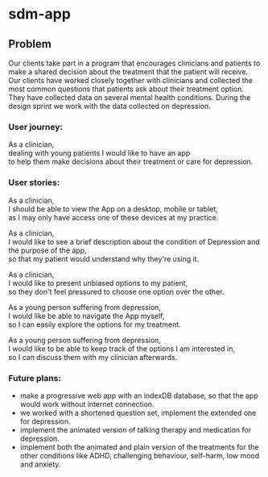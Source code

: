 # sdm-app

## Problem
Our clients take part in a program that encourages clinicians and patients to make a shared decision about the treatment that the patient will receive. Our clients have worked closely together with clinicians
and collected the most common questions that patients ask about their treatment option. They have collected data
on several mental health conditions. During the design sprint we work with the data collected on depression.


### User journey:

As a clinician,  
dealing with  young patients I would like to have an app  
to help them make decisions about their treatment or care for depression.  

### User stories:

As a clinician,  
I should be able to view the App on a desktop, mobile or tablet,  
as I may only have access one of these devices at my practice.  

As a clinician,  
I would like to see a brief description about the condition of Depression and the purpose of the app,  
so that my patient would understand why they're using it.  

As a clinician,  
I would like to present unbiased  options to my patient,  
so they don't feel pressured to choose one option over the other.  

As a young person suffering from depression,  
I would like be able to navigate the App myself,  
so I can easily explore the options for my treatment.  

As a young person suffering from depression,  
I would like to be able to keep track of the options I am interested in,  
so I can discuss them with my clinician afterwards.  

### Future plans:
- make a progressive web app with an indexDB database, so that the app would work
without internet connection.
- we worked with a shortened question set, implement the extended one for depression.
- implement the animated version of talking therapy and medication for depression.
- implement both the animated and plain version of the treatments for
 the other conditions like ADHD, challenging behaviour, self-harm, low mood and anxiety.
